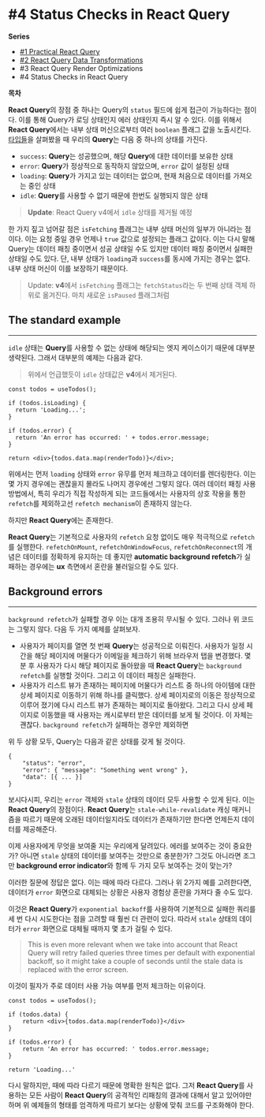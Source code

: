 # #4 Status Checks in React Query

**Series**

- [#1 Practical React Query](https://github.com/taeyoungs/Goals/blob/main/react-query/Tkdodo_%231_Practical_React_Query.md)
- [#2 React Query Data Transformations](https://github.com/taeyoungs/Goals/blob/main/react-query/Tkdodo_%232_React_Query_Data_Transformations.md)
- #3 React Query Render Optimizations
- #4 Status Checks in React Query

**목차**

**React Query**의 장점 중 하나는 Query의 `status` 필드에 쉽게 접근이 가능하다는 점이다. 이를 통해 Query가 로딩 상태인지 에러 상태인지 즉시 알 수 있다. 이를 위해서 **React Query**에서는 내부 상태 머신으로부터 여러 `boolean` 플래그 값을 노출시킨다. [타입들](https://github.com/TanStack/query/blob/f2137dc4e4553256c4ebc1891b548fe35efe9231/src/core/types.ts#L250)을 살펴봤을 때 우리의 **Query**는 다음 중 하나의 상태를 가진다.

- `success`: **Query**는 성공했으며, 해당 **Query**에 대한 데이터를 보유한 상태
- `error`: **Query**가 정상적으로 동작하지 않았으며, `error` 값이 설정된 상태
- `loading`: **Query**가 가지고 있는 데이터는 없으며, 현재 처음으로 데이터를 가져오는 중인 상태
- `idle`: **Query**를 사용할 수 없기 때문에 한번도 실행되지 않은 상태

> **Update**: React Query v4에서 `idle` 상태를 제거될 예정

한 가지 짚고 넘어갈 점은 `isFetching` 플래그는 내부 상태 머신의 일부가 아니라는 점이다. 이는 요청 중일 경우 언제나 `true` 값으로 설정되는 플래그 값이다. 이는 다시 말해 Query는 데이터 패칭 중이면서 성공 상태일 수도 있지만 데이터 패칭 중이면서 실패한 상태일 수도 있다. 단, 내부 상태가 `loading`과 `success`를 동시에 가지는 경우는 없다. 내부 상태 머신이 이를 보장하기 때문이다.

> Update: **v4**에서 `isFetching` 플래그는 `fetchStatus`라는 두 번째 상태 객체 하위로 옮겨진다. 마치 새로운 `isPaused` 플래그처럼

## The standard example

---

`idle` 상태는 **Query**를 사용할 수 없는 상태에 해당되는 엣지 케이스이기 때문에 대부분 생략된다. 그래서 대부분의 예제는 다음과 같다.

> 위에서 언급했듯이 `idle` 상태값은 **v4**에서 제거된다.

```tsx
const todos = useTodos();

if (todos.isLoading) {
  return 'Loading...';
}

if (todos.error) {
  return 'An error has occurred: ' + todos.error.message;
}

return <div>{todos.data.map(renderTodo)}</div>;
```

위에서는 먼저 `loading` 상태와 `error` 유무를 먼저 체크하고 데이터를 렌더링한다. 이는 몇 가지 경우에는 괜찮을지 몰라도 나머지 경우에선 그렇지 않다. 여러 데이터 패칭 사용 방법에서, 특히 우리가 직접 작성하게 되는 코드들에서는 사용자의 상호 작용을 통한 `refetch`를 제외하고선 `refetch mechanism`이 존재하지 않는다.

하지만 **React Query**에는 존재한다.

**React Query**는 기본적으로 사용자의 `refetch` 요청 없이도 매우 적극적으로 `refetch`를 실행한다. `refetchOnMount`, `refetchOnWindowFocus`, `refetchOnReconnect`의 개념은 데이터를 정확하게 유지하는 데 좋지만 **automatic background refetch**가 실패하는 경우에는 **ux** 측면에서 혼란을 불러일으킬 수도 있다.

## Background errors

---

`background refetch`가 실패할 경우 이는 대개 조용히 무시될 수 있다. 그러나 위 코드는 그렇지 않다. 다음 두 가지 예제를 살펴보자.

- 사용자가 페이지를 열면 첫 번째 **Query**는 성공적으로 이뤄진다. 사용자가 일정 시간을 해당 페이지에 머물다가 이메일을 체크하기 위해 브라우저 탭을 변경했다. 몇 분 후 사용자가 다시 해당 페이지로 돌아왔을 때 **React Query**는 `background refetch`를 실행할 것이다. 그리고 이 데이터 패칭은 실패한다.
- 사용자가 리스트 뷰가 존재하는 페이지에 머물다가 리스트 중 하나의 아이템에 대한 상세 페이지로 이동하기 위해 하나를 클릭했다. 상세 페이지로의 이동은 정상적으로 이루어 졌기에 다시 리스트 뷰가 존재하는 페이지로 돌아왔다. 그리고 다시 상세 페이지로 이동했을 때 사용자는 캐시로부터 받은 데이터를 보게 될 것이다. 이 자체는 괜찮다. `background refetch`가 실패하는 경우만 제외하면

위 두 상황 모두, Query는 다음과 같은 상태를 갖게 될 것이다.

```tsx
{
	"status": "error",
	"error": { "message": "Something went wrong" },
	"data": [{ ... }]
}
```

보시다시피, 우리는 `error` 객체와 `stale` 상태의 데이터 모두 사용할 수 있게 된다. 이는 **React Query**의 장점이다. **React Query**는 `stale-while-revalidate` 캐싱 매커니즘을 따르기 때문에 오래된 데이터일지라도 데이터가 존재하기만 한다면 언제든지 데이터를 제공해준다.

이제 사용자에게 무엇을 보여줄 지는 우리에게 달려있다. 에러를 보여주는 것이 중요한가? 아니면 `stale` 상태의 데이터를 보여주는 것만으로 충분한가? 그것도 아니라면 조그만 **background error indicator**와 함께 두 가지 모두 보여주는 것이 맞는가?

이러한 질문에 정답은 없다. 이는 때에 따라 다르다. 그러나 위 2가지 예를 고려한다면, 데이터가 `error` 화면으로 대체되는 상황은 사용자 경험상 혼란을 가져다 줄 수도 있다.

이것은 **React Query**가 `exponential backoff`를 사용하여 기본적으로 실패한 쿼리를 세 번 다시 시도한다는 점을 고려할 때 훨씬 더 관련이 있다. 따라서 `stale` 상태의 데이터가 `error` 화면으로 대체될 때까지 몇 초가 걸릴 수 있다.

> This is even more relevant when we take into account that React Query will retry failed queries three times per default with exponential backoff, so it might take a couple of seconds until the stale data is replaced with the error screen.

이것이 필자가 주로 데이터 사용 가능 여부를 먼저 체크하는 이유이다.

```tsx
const todos = useTodos();

if (todos.data) {
	return <div>{todos.data.map(renderTodo)}</div>
}

if (todos.error) {
	return 'An error has occurred: ' todos.error.message;
}

return 'Loading...'
```

다시 말하지만, 때에 따라 다르기 때문에 명확한 원칙은 없다. 그저 **React Query**를 사용하는 모든 사람이 **React Query**의 공격적인 리패칭의 결과에 대해서 알고 있어야만 하며 위 예제들의 형태를 엄격하게 따르기 보다는 상황에 맞춰 코드를 구조화해야 한다.
